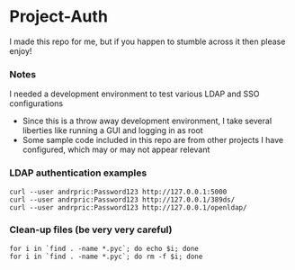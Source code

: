# Project-Auth
I made this repo for me, but if you happen to stumble across it then please enjoy!

### Notes
I needed a development environment to test various LDAP and SSO configurations
  - Since this is a throw away development environment, I take several liberties like running a GUI and logging in as root
  - Some sample code included in this repo are from other projects I have configured, which may or may not appear relevant

### LDAP authentication examples
```
curl --user andrpric:Password123 http://127.0.0.1:5000
curl --user andrpric:Password123 http://127.0.0.1/389ds/
curl --user andrpric:Password123 http://127.0.0.1/openldap/
```

### Clean-up files (be very very careful)
```
for i in `find . -name *.pyc`; do echo $i; done
for i in `find . -name *.pyc`; do rm -f $i; done
```

